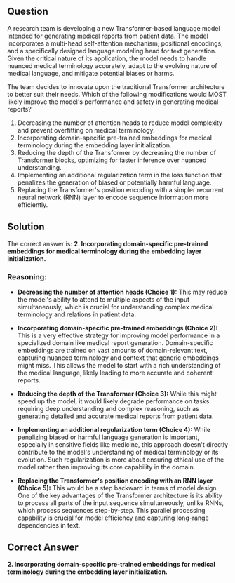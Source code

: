 ## Question

A research team is developing a new Transformer-based language model intended for generating medical reports from patient data. The model incorporates a multi-head self-attention mechanism, positional encodings, and a specifically designed language modeling head for text generation. Given the critical nature of its application, the model needs to handle nuanced medical terminology accurately, adapt to the evolving nature of medical language, and mitigate potential biases or harms.

The team decides to innovate upon the traditional Transformer architecture to better suit their needs. Which of the following modifications would MOST likely improve the model's performance and safety in generating medical reports?

1. Decreasing the number of attention heads to reduce model complexity and prevent overfitting on medical terminology.
2. Incorporating domain-specific pre-trained embeddings for medical terminology during the embedding layer initialization.
3. Reducing the depth of the Transformer by decreasing the number of Transformer blocks, optimizing for faster inference over nuanced understanding.
4. Implementing an additional regularization term in the loss function that penalizes the generation of biased or potentially harmful language.
5. Replacing the Transformer's position encoding with a simpler recurrent neural network (RNN) layer to encode sequence information more efficiently.

## Solution

The correct answer is: **2. Incorporating domain-specific pre-trained embeddings for medical terminology during the embedding layer initialization.**

### Reasoning:

- **Decreasing the number of attention heads (Choice 1):** This may reduce the model's ability to attend to multiple aspects of the input simultaneously, which is crucial for understanding complex medical terminology and relations in patient data.

- **Incorporating domain-specific pre-trained embeddings (Choice 2):** This is a very effective strategy for improving model performance in a specialized domain like medical report generation. Domain-specific embeddings are trained on vast amounts of domain-relevant text, capturing nuanced terminology and context that generic embeddings might miss. This allows the model to start with a rich understanding of the medical language, likely leading to more accurate and coherent reports.

- **Reducing the depth of the Transformer (Choice 3):** While this might speed up the model, it would likely degrade performance on tasks requiring deep understanding and complex reasoning, such as generating detailed and accurate medical reports from patient data.

- **Implementing an additional regularization term (Choice 4):** While penalizing biased or harmful language generation is important, especially in sensitive fields like medicine, this approach doesn't directly contribute to the model's understanding of medical terminology or its evolution. Such regularization is more about ensuring ethical use of the model rather than improving its core capability in the domain.

- **Replacing the Transformer's position encoding with an RNN layer (Choice 5):** This would be a step backward in terms of model design. One of the key advantages of the Transformer architecture is its ability to process all parts of the input sequence simultaneously, unlike RNNs, which process sequences step-by-step. This parallel processing capability is crucial for model efficiency and capturing long-range dependencies in text.

## Correct Answer

**2. Incorporating domain-specific pre-trained embeddings for medical terminology during the embedding layer initialization.**

